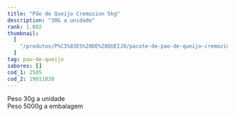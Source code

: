 ```yaml
---
title: "Pão de Queijo Cremozinn 5kg"
description: "30G a unidade"
rank: 1.082
thumbnail:
  [
    "/produtos/P%C3%83ES%20DE%20QUEIJO/pacote-de-pao-de-queijo-cremozinn-5kg-30g-unid.png",
  ]
tag: pao-de-queijo
sabores: []
cod_1: 2505
cod_2: 19011030
---
```

Peso 30g a unidade <br>
Peso 5000g a embalagem